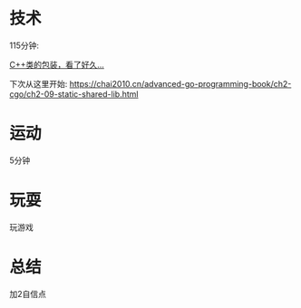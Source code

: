 # 技术
115分钟: 

[C++类的包装，看了好久...](https://chai2010.cn/advanced-go-programming-book/ch2-cgo/ch2-08-class.html)

下次从这里开始: https://chai2010.cn/advanced-go-programming-book/ch2-cgo/ch2-09-static-shared-lib.html

# 运动
5分钟

# 玩耍
玩游戏

# 总结
加2自信点